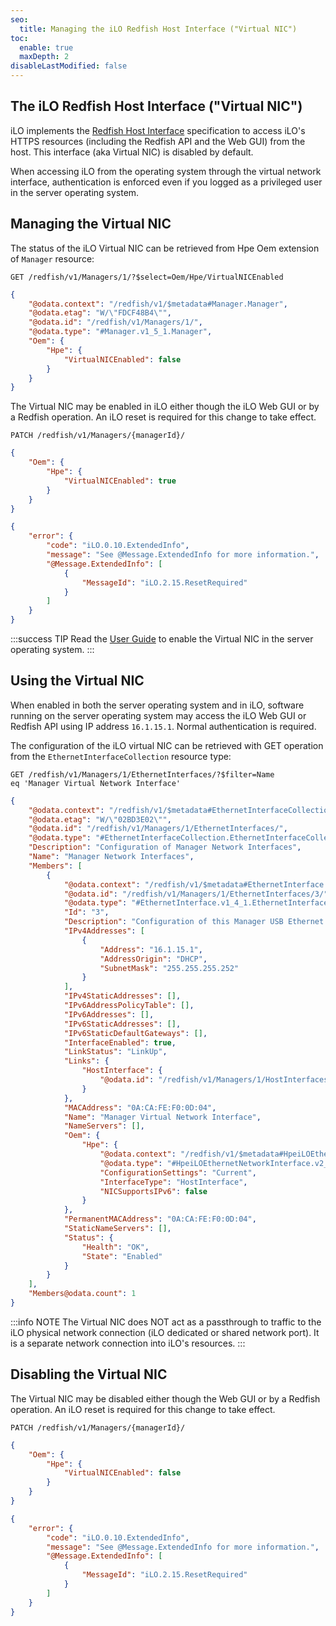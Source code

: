 ```yaml
---
seo:
  title: Managing the iLO Redfish Host Interface ("Virtual NIC")
toc:
  enable: true
  maxDepth: 2
disableLastModified: false
---
```


## The iLO Redfish Host Interface ("Virtual NIC")

iLO implements the
<a href="https://www.dmtf.org/sites/default/files/standards/documents/DSP0270_1.0.0.pdf"
target="_blank">Redfish Host Interface</a>
specification to access iLO's HTTPS resources (including the Redfish API
and the Web GUI) from the host. This interface (aka Virtual NIC)
is disabled by default.

When accessing iLO from the operating system through the virtual
network interface, authentication is enforced even if you logged
as a privileged user in the server operating system.

## Managing the Virtual NIC

The status of the iLO Virtual NIC can be retrieved from
Hpe Oem extension of `Manager` resource:

```text GET VNIC status
GET /redfish/v1/Managers/1/?$select=Oem/Hpe/VirtualNICEnabled
```

```json Response body
{
    "@odata.context": "/redfish/v1/$metadata#Manager.Manager",
    "@odata.etag": "W/\"FDCF48B4\"",
    "@odata.id": "/redfish/v1/Managers/1/",
    "@odata.type": "#Manager.v1_5_1.Manager",
    "Oem": {
        "Hpe": {
            "VirtualNICEnabled": false
        }
    }
}
```

The Virtual NIC may be enabled in iLO either though the iLO Web GUI
or by a Redfish operation. An iLO reset is required for this
change to take effect.

```text PATCH
PATCH /redfish/v1/Managers/{managerId}/
```

```json Request body
{
    "Oem": {
        "Hpe": {
            "VirtualNICEnabled": true
        }
    }
}
```

```json Response body
{
    "error": {
        "code": "iLO.0.10.ExtendedInfo",
        "message": "See @Message.ExtendedInfo for more information.",
        "@Message.ExtendedInfo": [
            {
                "MessageId": "iLO.2.15.ResetRequired"
            }
        ]
    }
}
```

:::success TIP
Read the <a href="https://www.hpe.com/support/ilo6"
target="_blank">User Guide</a>
to enable the Virtual NIC in the server operating system.
:::

## Using the Virtual NIC

When enabled in both the server operating system and in iLO, software running
on the server operating system may access the iLO Web GUI or Redfish API
using IP address `16.1.15.1`. Normal authentication is required.

The configuration of the iLO virtual NIC can be retrieved with GET operation
from the `EthernetInterfaceCollection` resource type:

```text GET VNIC configuration
GET /redfish/v1/Managers/1/EthernetInterfaces/?$filter=Name 
eq 'Manager Virtual Network Interface'
```

```json
{
    "@odata.context": "/redfish/v1/$metadata#EthernetInterfaceCollection.EthernetInterfaceCollection",
    "@odata.etag": "W/\"02BD3E02\"",
    "@odata.id": "/redfish/v1/Managers/1/EthernetInterfaces/",
    "@odata.type": "#EthernetInterfaceCollection.EthernetInterfaceCollection",
    "Description": "Configuration of Manager Network Interfaces",
    "Name": "Manager Network Interfaces",
    "Members": [
        {
            "@odata.context": "/redfish/v1/$metadata#EthernetInterface.EthernetInterface",
            "@odata.id": "/redfish/v1/Managers/1/EthernetInterfaces/3/",
            "@odata.type": "#EthernetInterface.v1_4_1.EthernetInterface",
            "Id": "3",
            "Description": "Configuration of this Manager USB Ethernet Interface available for access from Host.",
            "IPv4Addresses": [
                {
                    "Address": "16.1.15.1",
                    "AddressOrigin": "DHCP",
                    "SubnetMask": "255.255.255.252"
                }
            ],
            "IPv4StaticAddresses": [],
            "IPv6AddressPolicyTable": [],
            "IPv6Addresses": [],
            "IPv6StaticAddresses": [],
            "IPv6StaticDefaultGateways": [],
            "InterfaceEnabled": true,
            "LinkStatus": "LinkUp",
            "Links": {
                "HostInterface": {
                    "@odata.id": "/redfish/v1/Managers/1/HostInterfaces/1/"
                }
            },
            "MACAddress": "0A:CA:FE:F0:0D:04",
            "Name": "Manager Virtual Network Interface",
            "NameServers": [],
            "Oem": {
                "Hpe": {
                    "@odata.context": "/redfish/v1/$metadata#HpeiLOEthernetNetworkInterface.HpeiLOEthernetNetworkInterface",
                    "@odata.type": "#HpeiLOEthernetNetworkInterface.v2_2_1.HpeiLOEthernetNetworkInterface",
                    "ConfigurationSettings": "Current",
                    "InterfaceType": "HostInterface",
                    "NICSupportsIPv6": false
                }
            },
            "PermanentMACAddress": "0A:CA:FE:F0:0D:04",
            "StaticNameServers": [],
            "Status": {
                "Health": "OK",
                "State": "Enabled"
            }
        }
    ],
    "Members@odata.count": 1
}
```

:::info NOTE
The Virtual NIC does NOT act as a passthrough to traffic to the iLO physical
network connection (iLO dedicated or shared network port). It is a separate
network connection into iLO's resources.
:::

## Disabling the Virtual NIC

The Virtual NIC may be disabled either though the Web GUI or by a Redfish
operation. An iLO reset is required for this change to take effect.

```text PATCH
PATCH /redfish/v1/Managers/{managerId}/
```

```json Request body
{
    "Oem": {
        "Hpe": {
            "VirtualNICEnabled": false
        }
    }
}
```

```json Response body
{
    "error": {
        "code": "iLO.0.10.ExtendedInfo",
        "message": "See @Message.ExtendedInfo for more information.",
        "@Message.ExtendedInfo": [
            {
                "MessageId": "iLO.2.15.ResetRequired"
            }
        ]
    }
}
```
